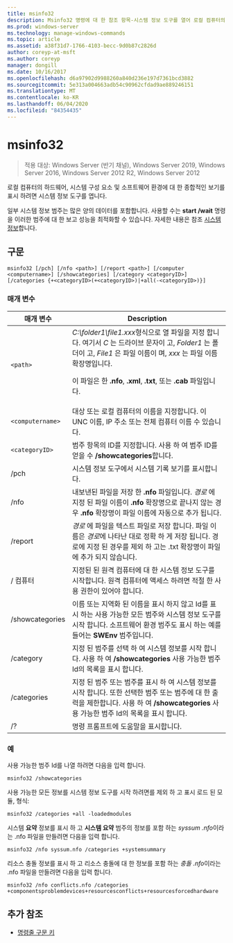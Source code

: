 ```yaml
---
title: msinfo32
description: Msinfo32 명령에 대 한 참조 항목-시스템 정보 도구를 열어 로컬 컴퓨터의 하드웨어, 시스템 구성 요소 및 소프트웨어 환경에 대 한 포괄적인 보기를 표시 합니다.
ms.prod: windows-server
ms.technology: manage-windows-commands
ms.topic: article
ms.assetid: a38f31d7-1766-4103-becc-9d0b87c2826d
author: coreyp-at-msft
ms.author: coreyp
manager: dongill
ms.date: 10/16/2017
ms.openlocfilehash: d6a97902d9988260a840d236e197d7361bcd3882
ms.sourcegitcommit: 5e313a004663adb54c90962cfdad9ae889246151
ms.translationtype: MT
ms.contentlocale: ko-KR
ms.lasthandoff: 06/04/2020
ms.locfileid: "84354435"
---
```

# <a name="msinfo32"></a>msinfo32

> 적용 대상: Windows Server (반기 채널), Windows Server 2019, Windows Server 2016, Windows Server 2012 R2, Windows Server 2012

로컬 컴퓨터의 하드웨어, 시스템 구성 요소 및 소프트웨어 환경에 대 한 종합적인 보기를 표시 하려면 시스템 정보 도구를 엽니다.

일부 시스템 정보 범주는 많은 양의 데이터를 포함합니다. 사용할 수는 **start /wait** 명령을 이러한 범주에 대 한 보고 성능을 최적화할 수 있습니다. 자세한 내용은 참조 [시스템 정보](https://technet.microsoft.com/library/cc783305(v=ws.10).aspx)합니다.

## <a name="syntax"></a>구문

```
msinfo32 [/pch] [/nfo <path>] [/report <path>] [/computer <computername>] [/showcategories] [/category <categoryID>] [/categories {+<categoryID>(+<categoryID>)|+all(-<categoryID>)}]
```

### <a name="parameters"></a>매개 변수

| 매개 변수 | Description |
| --------- | ----------- |
| `<path>` | *C:\folder1\file1.xxx*형식으로 열 파일을 지정 합니다. 여기서 *C* 는 드라이브 문자이 고, *Folder1* 는 폴더이 고, *File1* 은 파일 이름이 며, *xxx* 는 파일 이름 확장명입니다.<p>이 파일은 한 **.nfo**, **.xml**, **.txt**, 또는 **.cab** 파일입니다. |
| `<computername>` | 대상 또는 로컬 컴퓨터의 이름을 지정합니다. 이 UNC 이름, IP 주소 또는 전체 컴퓨터 이름 수 있습니다. |
| `<categoryID>` | 범주 항목의 ID를 지정합니다. 사용 하 여 범주 ID를 얻을 수 **/showcategories**합니다. |
| /pch | 시스템 정보 도구에서 시스템 기록 보기를 표시합니다. |
| /nfo | 내보낸된 파일을 저장 한 **.nfo** 파일입니다. *경로* 에 지정 된 파일 이름이 **.nfo** 확장명으로 끝나지 않는 경우 **.nfo** 확장명이 파일 이름에 자동으로 추가 됩니다. |
| /report | *경로* 에 파일을 텍스트 파일로 저장 합니다. 파일 이름은 *경로*에 나타난 대로 정확 하 게 저장 됩니다. 경로에 지정 된 경우를 제외 하 고는 .txt 확장명이 파일에 추가 되지 않습니다. |
| / 컴퓨터 | 지정된 된 원격 컴퓨터에 대 한 시스템 정보 도구를 시작합니다. 원격 컴퓨터에 액세스 하려면 적절 한 사용 권한이 있어야 합니다. |
| /showcategories | 이름 또는 지역화 된 이름을 표시 하지 않고 Id를 표시 하는 사용 가능한 모든 범주와 시스템 정보 도구를 시작 합니다. 소프트웨어 환경 범주도 표시 하는 예를 들어는 **SWEnv** 범주입니다. |
| /category | 지정 된 범주를 선택 하 여 시스템 정보를 시작 합니다. 사용 하 여 **/showcategories** 사용 가능한 범주 Id의 목록을 표시 합니다. |
| /categories | 지정 된 범주 또는 범주를 표시 하 여 시스템 정보를 시작 합니다. 또한 선택한 범주 또는 범주에 대 한 출력을 제한합니다. 사용 하 여 **/showcategories** 사용 가능한 범주 Id의 목록을 표시 합니다. |
| /? | 명령 프롬프트에 도움말을 표시합니다. |

### <a name="examples"></a>예

사용 가능한 범주 Id를 나열 하려면 다음을 입력 합니다.

```
msinfo32 /showcategories
```

사용 가능한 모든 정보를 시스템 정보 도구를 시작 하려면를 제외 하 고 표시 로드 된 모듈, 형식:

```
msinfo32 /categories +all -loadedmodules
```

시스템 **요약** 정보를 표시 하 고 **시스템 요약** 범주의 정보를 포함 하는 *syssum .nfo*이라는 .nfo 파일을 만들려면 다음을 입력 합니다.

```
msinfo32 /nfo syssum.nfo /categories +systemsummary
```

리소스 충돌 정보를 표시 하 고 리소스 충돌에 대 한 정보를 포함 하는 *충돌 .nfo*이라는 .nfo 파일을 만들려면 다음을 입력 합니다.

```
msinfo32 /nfo conflicts.nfo /categories +componentsproblemdevices+resourcesconflicts+resourcesforcedhardware
```

## <a name="additional-references"></a>추가 참조

- [명령줄 구문 키](command-line-syntax-key.md)
